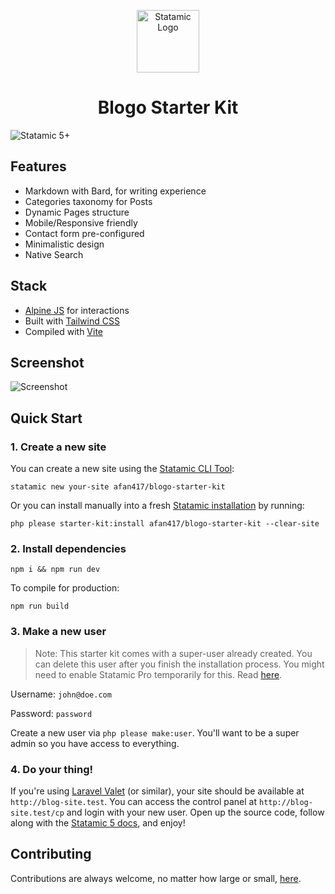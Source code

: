 <!-- statamic:hide --><p align="center"><img src="https://statamic.com/assets/branding/Statamic-Logo-Rad.png" width="100" alt="Statamic Logo" /></p>
<h1 align="center">
  Blogo Starter Kit
</h1>

![Statamic 5+](https://img.shields.io/badge/Statamic-5+-FF269E?style=for-the-badge&link=https://statamic.com)

<!-- /statamic:hide -->

## Features

- Markdown with Bard, for writing experience
- Categories taxonomy for Posts
- Dynamic Pages structure
- Mobile/Responsive friendly
- Contact form pre-configured
- Minimalistic design
- Native Search

## Stack

- [Alpine JS](https://alpinejs.dev) for interactions
- Built with [Tailwind CSS](https://tailwindcss.com)
- Compiled with [Vite](https://vitejs.dev)

## Screenshot

![Screenshot](https://i.imgur.com/6RKCC7Q.png)

## Quick Start

### 1. Create a new site

You can create a new site using the [Statamic CLI Tool](https://github.com/statamic/cli):

```
statamic new your-site afan417/blogo-starter-kit
```

Or you can install manually into a fresh [Statamic installation](https://statamic.dev/installation) by running:

```
php please starter-kit:install afan417/blogo-starter-kit --clear-site
```

### 2. Install dependencies

```
npm i && npm run dev
```

To compile for production:

```
npm run build
```

### 3. Make a new user

> Note: This starter kit comes with a super-user already created. You can delete this user after you finish the installation process. You might need to enable Statamic Pro temporarily for this. Read [here](https://statamic.dev/tips/how-to-enable-statamic-pro).

Username: `john@doe.com`

Password: `password`

Create a new user via `php please make:user`. You'll want to be a super admin so you have access to everything.

### 4. Do your thing!

If you're using [Laravel Valet](https://laravel.com/docs/valet) (or similar), your site should be available at `http://blog-site.test`. You can access the control panel at `http://blog-site.test/cp` and login with your new user. Open up the source code, follow along with the [Statamic 5 docs](https://statamic.dev), and enjoy!

## Contributing

Contributions are always welcome, no matter how large or small, [here](https://github.com/afan417/blogo-starter-kit).
